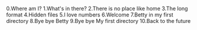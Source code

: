 0.Where am I?
1.What's in there?
2.There is no place like home
3.The long format
4.Hidden files
5.I love numbers
6.Welcome
7.Betty in my first directory
8.Bye bye Betty
9.Bye bye My first directory
10.Back to the future
